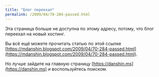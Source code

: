 ```yaml
---
title: "Блог переехал"
permalink: /2009/04/70-284-passed.html
---
```

Эта страница больше не доступна по этому адресу, потому, что блог переехал на новый хостинг.

Вы всё ещё можете прочитать статью по этой ссылке [https://mdanshin.blogspot.com/2009/04/70-284-passed.html](https://mdanshin.blogspot.com/2009/04/70-284-passed.html).

Но лучше зайдите на главную страницу [https://danshin.ms](https://danshin.ms) и воспользуйтесь поиском.